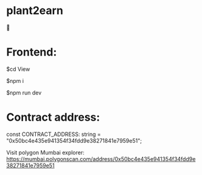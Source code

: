 # plant2earn
🌱
# Frontend: 

$cd View

$npm i

$npm run dev

# Contract address: 

const CONTRACT_ADDRESS: string = "0x50bc4e435e941354f34fdd9e38271841e7959e51";

Visit polygon Mumbai explorer: https://mumbai.polygonscan.com/address/0x50bc4e435e941354f34fdd9e38271841e7959e51 
